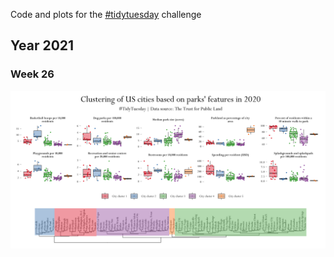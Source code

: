 Code and plots for the [#tidytuesday](https://github.com/rfordatascience/tidytuesday) challenge

## Year 2021

### Week 26

![GitHub Logo](2021/week_26/img/plot.png)
